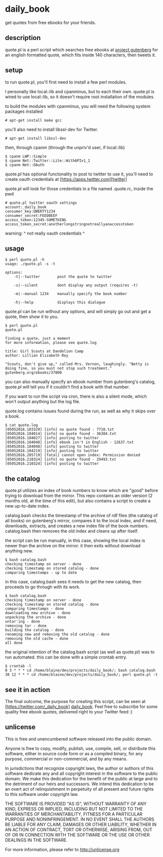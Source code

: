 # daily_book

get quotes from free ebooks for your friends.

## description

quote.pl is a perl script which searches free ebooks at [project gutenberg][gutenberg] for an english formatted quote, which fits inside 140 characters, then tweets it.

## setup

to run quote.pl, you'll first need to install a few perl modules.

I personally like local::lib and cpanminus, but to each their own.
quote.pl is wired to use local::lib, so it doesn't require root installation of the modules.

to build the modules with cpanminus, you will need the following system packages installed
```
# apt-get install make gcc
```
you'll also need to install libssl-dev for Twitter.
```
# apt-get install libssl-dev
```
then, through cpanm (through the unpriv'd user, if local::lib)
```
$ cpanm LWP::Simple
$ cpanm Net::Twitter::Lite::WithAPIv1_1
$ cpanm Net::OAuth
```

quote.pl has optional functonality to post to twitter
to use it, you'll need to create oauth credentials at [https://apps.twitter.com][twitter]

quote.pl will look for those credentials in a file named .quote.rc, inside the pwd

```
# quote.pl twitter oauth settings
account:_daily_book
consumer_key:QWERTY1234
consumer_secret:FEEDBEEF
access_token:12345-SOMETHING
access_token_secret:anotherlongstringnotreallyanaccesstoken
```
warning: ^ not really oauth credentials ^

## usage

```
$ perl quote.pl -h
usage: ./quote.pl -s -t

options:
	-t|--twitter		post the quote to twitter

	-s|--silent		    dont display any output (requires -t)

	-m|--manual 1234	manually specify the book number

	-h|--help		    displays this dialogue
```

quote.pl can be run without any options, and will simply go out and get a quote, then show it to you.

```
$ perl quote.pl
quote.pl

finding a quote, just a moment
for more information, please see quote.log

title: Girl Scouts at Dandelion Camp 
author: Lillian Elizabeth Roy 

"Scouts, don't give up," called Mrs. Vernon, laughingly. "Betty is doing fine, so you must not stop such treatment." gutenberg.org/ebooks/37800

```

you can also manually specify an ebook number from gutenberg's catalog, quote.pl will tell you if it couldn't find a book with that number.

if you want to run the script via cron, there is also a silent mode, which won't output anything but the log file.

quote.log contains issues found during the run, as well as why it skips over a book.

```
$ cat quote.log 
[05052016.103329] [info] no quote found - 7718.txt
[05052016.104014] [info] no quote found - 36304.txt
[05052016.104027] [info] posting to twitter
[05052016.104048] [info] ebook isn't in English - 12637.txt
[05052016.104048] [info] posting to twitter
[05052016.104219] [info] posting to twitter
[05052016.205719] [fatal] cannot open index: Permission denied
[05052016.210324] [info] no quote found - 29493.txt
[05052016.210324] [info] posting to twitter
```

## the catalog

quote.pl utilizes an index of book numbers to know which are "good" before trying to download from the mirror.  This repo contains an older version (2 months old, at the time of this edit), but also contains a script to create a new up-to-date index.

catalog.bash checks the timestamp of the archive of rdf files (the catalog of all books) on gutenberg's mirror, compares it to the local index, and if need, downloads, extracts, and creates a new index file of the book numbers.  catalog.bash then removes the old index and cleans up after itself.

the script can be run manually, in this case, showing the local index is newer than the archive on the mirror.  it then exits without download anything new.

```
$ bash catalog.bash 
checking timestamp on server - done
checking timestamp on stored catalog - done
comparing timestamps - up to date
```

in this case, catalog.bash sees it needs to get the new catalog, then proceeds to go through with its work.

```
$ bash catalog.bash 
checking timestamp on server - done
checking timestamp on stored catalog - done
comparing timestamps - done
downloading new archive - done
unpacking the archive - done
untar'ing - done
removing tar - done
building the catalog - done
renaming new and removing the old catalog - done
removing the old cache - done
all done
```

the original intention of the catalog.bash script (as well as quote.pl) was to run automated.
this can be done with a simple crontab entry.

```
$ crontab -l
0 3 * * * cd /home/blaine/dev/projects/daily_book/; bash catalog.bash
30 12 * * * cd /home/blaine/dev/projects/daily_book/; perl quote.pl -t
```

## see it in action

The final outcome, the purpose for creating this script, can be seen at [https://twitter.com/_daily_book] [daily_book].  Feel free to subscribe for some quality free ebook quotes, delivered right to your Twitter feed :)

## unlicense

This is free and unencumbered software released into the public domain.

Anyone is free to copy, modify, publish, use, compile, sell, or
distribute this software, either in source code form or as a compiled
binary, for any purpose, commercial or non-commercial, and by any
means.

In jurisdictions that recognize copyright laws, the author or authors
of this software dedicate any and all copyright interest in the
software to the public domain. We make this dedication for the benefit
of the public at large and to the detriment of our heirs and
successors. We intend this dedication to be an overt act of
relinquishment in perpetuity of all present and future rights to this
software under copyright law.

THE SOFTWARE IS PROVIDED "AS IS", WITHOUT WARRANTY OF ANY KIND,
EXPRESS OR IMPLIED, INCLUDING BUT NOT LIMITED TO THE WARRANTIES OF
MERCHANTABILITY, FITNESS FOR A PARTICULAR PURPOSE AND NONINFRINGEMENT.
IN NO EVENT SHALL THE AUTHORS BE LIABLE FOR ANY CLAIM, DAMAGES OR
OTHER LIABILITY, WHETHER IN AN ACTION OF CONTRACT, TORT OR OTHERWISE,
ARISING FROM, OUT OF OR IN CONNECTION WITH THE SOFTWARE OR THE USE OR
OTHER DEALINGS IN THE SOFTWARE.

For more information, please refer to <http://unlicense.org>

[gutenberg]: http://www.gutenberg.org/wiki/Main_Page
[twitter]: https://apps.twitter.com
[daily_book]: https://twitter.com/_daily_book
